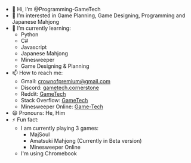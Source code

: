 - 👋 Hi, I’m @Programming-GameTech
- 👀 I’m interested in Game Planning, Game Designing, Programming and Japanese Mahjong
- 🌱 I’m currently learning:
  - Python
  - C#
  - Javascript
  - Japanese Mahjong
  - Minesweeper
  - Game Designing & Planning
- 📫 How to reach me:
  - Gmail: [crownofpremium@gmail.com](mailto:crownofpremium@gmail.com)
  - Discord: [gametech.cornerstone](https://discord.gg/gafbGdZm)
  - Reddit: [GameTech](https://www.reddit.com/user/magicviii/)
  - Stack Overflow: [GameTech](https://stackoverflow.com/users/28366292/gametech)
  - Minesweeper Online: [Game-Tech](https://minesweeper.online/player/18190272)
- 😄 Pronouns: He, Him
- ⚡ Fun fact:
  - I am currently playing 3 games:
    - MajSoul
    - Amatsuki Mahjong (Currently in Beta version)
    - Minesweeper Online
  - I'm using Chromebook
